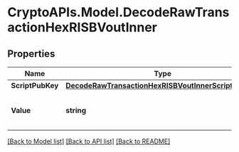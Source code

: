 # CryptoAPIs.Model.DecodeRawTransactionHexRISBVoutInner

## Properties

Name | Type | Description | Notes
------------ | ------------- | ------------- | -------------
**ScriptPubKey** | [**DecodeRawTransactionHexRISBVoutInnerScriptPubKey**](DecodeRawTransactionHexRISBVoutInnerScriptPubKey.md) |  | 
**Value** | **string** | Represents the sent/received amount. | [optional] 

[[Back to Model list]](../README.md#documentation-for-models) [[Back to API list]](../README.md#documentation-for-api-endpoints) [[Back to README]](../README.md)

